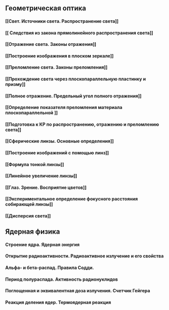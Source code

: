 ## Геометрическая оптика
#### [[Свет. Источники света. Распространение света]]
#### [[ Следствия из закона прямолинейного распространения света]]
#### [[Отражение света. Законы отражения]]
#### [[Построение изображения в плоском зеркале]]
#### [[Преломление света. Законы преломления]]

#### [[Прохождение света через плоскопараллельную пластинку и призму]]

#### [[Полное отражение. Предельный угол полного отражения]]

#### [[Определение показателя преломления материала плоскопараллельной ]]
#### [[Подготовка к КР по распространению, отражению и преломлению света]]
#### [[Сферические линзы. Основные определения]]
####  [[Построение изображений с помощью линз]]
####  [[Формула тонкой линзы]]
####  [[Линейное увеличение линзы]]
#### [[Глаз. Зрение. Восприятие цветов]]
#### [[Экспериментальное определение фокусного расстояния собирающей линзы]]
#### [[Дисперсия света]]

## Ядерная физика
#### Строение ядра. Ядерная энергия
####  Открытие радиоактивности. Радиоактивное излучение и его свойства
#### Альфа- и бета-распад. Правила Содди.
#### Период полураспада. Активность радионуклидов
#### Поглощенная и эквивалентная доза излучения. Счетчик Гейгера
#### Реакция деления ядер. Термоядерная реакция

